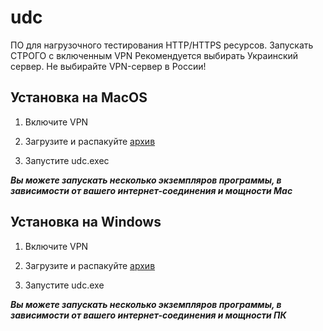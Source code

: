 # udc

ПО для нагрузочного тестирования HTTP/HTTPS ресурсов.
Запускать СТРОГО с включенным VPN
Рекомендуется выбирать Украинский сервер.
Не выбирайте VPN-сервер в России!

## Установка на MacOS

1. Включите VPN

2. Загрузите и распакуйте [архив](https://github.com/kintechi341/releases/releases/download/1.2/udc-darwin-arm64.zip)

3. Запустите udc.exec

***Вы можете запускать несколько экземпляров программы, в зависимости от вашего интернет-соединения и мощности Mac***

## Установка на Windows

1. Включите VPN

2. Загрузите и распакуйте [архив](https://github.com/kintechi341/releases/releases/download/1.2/udc-windows-amd64.zip)

3. Запустите udc.exe

***Вы можете запускать несколько экземпляров программы, в зависимости от вашего интернет-соединения и мощности ПК***

